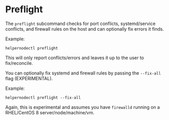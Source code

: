 # Preflight

The `preflight` subcommand checks for port conflicts, systemd/service
conflicts, and firewall rules on the host and can optionally fix errors
it finds.

Example:

```shell
helpernodectl preflight
```

This will only report conflicts/errors and leaves it up to the user
to fix/reconcile.

You can optionally fix systemd and firewall rules by passing the `--fix-all` flag (EXPERIMENTAL).


Example:

```shell
helpernodectl preflight --fix-all
```

Again, this is experimental and assumes you have `firewalld` running on
a RHEL/CentOS 8 server/node/machine/vm.
